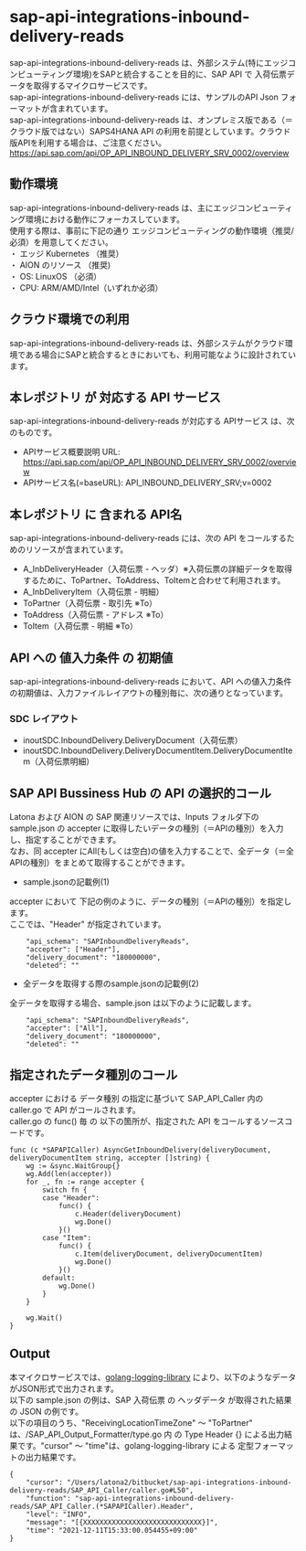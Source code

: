 # sap-api-integrations-inbound-delivery-reads
sap-api-integrations-inbound-delivery-reads は、外部システム(特にエッジコンピューティング環境)をSAPと統合することを目的に、SAP API で 入荷伝票データを取得するマイクロサービスです。    
sap-api-integrations-inbound-delivery-reads には、サンプルのAPI Json フォーマットが含まれています。   
sap-api-integrations-inbound-delivery-reads は、オンプレミス版である（＝クラウド版ではない）SAPS4HANA API の利用を前提としています。クラウド版APIを利用する場合は、ご注意ください。   
https://api.sap.com/api/OP_API_INBOUND_DELIVERY_SRV_0002/overview

## 動作環境  
sap-api-integrations-inbound-delivery-reads は、主にエッジコンピューティング環境における動作にフォーカスしています。  
使用する際は、事前に下記の通り エッジコンピューティングの動作環境（推奨/必須）を用意してください。  
・ エッジ Kubernetes （推奨）    
・ AION のリソース （推奨)    
・ OS: LinuxOS （必須）    
・ CPU: ARM/AMD/Intel（いずれか必須）　　

## クラウド環境での利用
sap-api-integrations-inbound-delivery-reads は、外部システムがクラウド環境である場合にSAPと統合するときにおいても、利用可能なように設計されています。  

## 本レポジトリ が 対応する API サービス
sap-api-integrations-inbound-delivery-reads が対応する APIサービス は、次のものです。

* APIサービス概要説明 URL: https://api.sap.com/api/OP_API_INBOUND_DELIVERY_SRV_0002/overview  
* APIサービス名(=baseURL): API_INBOUND_DELIVERY_SRV;v=0002

## 本レポジトリ に 含まれる API名
sap-api-integrations-inbound-delivery-reads には、次の API をコールするためのリソースが含まれています。  

* A_InbDeliveryHeader（入荷伝票 - ヘッダ）※入荷伝票の詳細データを取得するために、ToPartner、ToAddress、ToItemと合わせて利用されます。
* A_InbDeliveryItem（入荷伝票 - 明細）
* ToPartner（入荷伝票 - 取引先 ※To）
* ToAddress（入荷伝票 - アドレス ※To）
* ToItem（入荷伝票 - 明細 ※To）

## API への 値入力条件 の 初期値
sap-api-integrations-inbound-delivery-reads において、API への値入力条件の初期値は、入力ファイルレイアウトの種別毎に、次の通りとなっています。  

### SDC レイアウト

* inoutSDC.InboundDelivery.DeliveryDocument（入荷伝票）
* inoutSDC.InboundDelivery.DeliveryDocumentItem.DeliveryDocumentItem（入荷伝票明細）

## SAP API Bussiness Hub の API の選択的コール

Latona および AION の SAP 関連リソースでは、Inputs フォルダ下の sample.json の accepter に取得したいデータの種別（＝APIの種別）を入力し、指定することができます。  
なお、同 accepter にAll(もしくは空白)の値を入力することで、全データ（＝全APIの種別）をまとめて取得することができます。  

* sample.jsonの記載例(1)  

accepter において 下記の例のように、データの種別（＝APIの種別）を指定します。  
ここでは、"Header" が指定されています。

```
	"api_schema": "SAPInboundDeliveryReads",
	"accepter": ["Header"],
	"delivery_document": "180000000",
	"deleted": ""
```
  
* 全データを取得する際のsample.jsonの記載例(2)  

全データを取得する場合、sample.json は以下のように記載します。  

```
	"api_schema": "SAPInboundDeliveryReads",
	"accepter": ["All"],
	"delivery_document": "180000000",
	"deleted": ""
```

## 指定されたデータ種別のコール

accepter における データ種別 の指定に基づいて SAP_API_Caller 内の caller.go で API がコールされます。  
caller.go の func() 毎 の 以下の箇所が、指定された API をコールするソースコードです。  

```
func (c *SAPAPICaller) AsyncGetInboundDelivery(deliveryDocument, deliveryDocumentItem string, accepter []string) {
	wg := &sync.WaitGroup{}
	wg.Add(len(accepter))
	for _, fn := range accepter {
		switch fn {
		case "Header":
			func() {
				c.Header(deliveryDocument)
				wg.Done()
			}()
		case "Item":
			func() {
				c.Item(deliveryDocument, deliveryDocumentItem)
				wg.Done()
			}()
		default:
			wg.Done()
		}
	}

	wg.Wait()
}
```
## Output  
本マイクロサービスでは、[golang-logging-library](https://github.com/latonaio/golang-logging-library) により、以下のようなデータがJSON形式で出力されます。  
以下の sample.json の例は、SAP 入荷伝票 の ヘッダデータ が取得された結果の JSON の例です。  
以下の項目のうち、"ReceivingLocationTimeZone" ～ "ToPartner" は、/SAP_API_Output_Formatter/type.go 内 の Type Header {} による出力結果です。"cursor" ～ "time"は、golang-logging-library による 定型フォーマットの出力結果です。  

```
{
	"cursor": "/Users/latona2/bitbucket/sap-api-integrations-inbound-delivery-reads/SAP_API_Caller/caller.go#L50",
	"function": "sap-api-integrations-inbound-delivery-reads/SAP_API_Caller.(*SAPAPICaller).Header",
	"level": "INFO",
	"message": "[{XXXXXXXXXXXXXXXXXXXXXXXXXXXXX}]",
	"time": "2021-12-11T15:33:00.054455+09:00"
}
```
